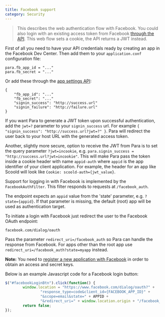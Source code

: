 ```yaml
---
title: Facebook support
category: Security
---
```


> This describes the web authentication flow with Facebook. You could also login with an existing access token from
> Facebook [through the API](#034-api-jwt-signin). This web flow sets a cookie, the API returns a JWT instead.

First of all you need to have your API credentials ready by creating an app in the Facebook Dev Center.
Then add them to your `application.conf` configuration file:
```
para.fb_app_id = "..."
para.fb_secret = "..."
```
Or add these through the [app settings API](#050-api-settings-put):
```
{
	"fb_app_id": "..."
	"fb_secret": "..."
	"signin_success": "http://success.url"
	"signin_failure": "http://failure.url"
}
```
If you want Para to generate a JWT token upon successful authentication, add the `jwt=?` parameter to your
`signin_success` url. For example `{ "signin_success": "http://success.url?jwt=?" }`.
Para will redirect the user back to your host URL with the generated access token.

Another, slightly more secure, option to receive the JWT from Para is to set the query parameter `?jwt=incookie`, e.g.
`para.signin_success = "http://success.url?jwt=incookie"`. This will make Para pass the token inside a cookie header with
name `appid-auth` where `appid` is the app identifier of your client application. For example, the header for an app like
Scoold will look like `Cookie: scoold-auth={jwt_value}`.

Support for logging in with Facebook is implemented by the `FacebookAuthFilter`. This filter responds to requests at
`/facebook_auth`.

The endpoint expects an `appid` value from the 'state' parameter, e.g. `?state={appid}`. If that parameter is missing,
the default (root) app will be used as authentication target.

To initiate a login with Facebook just redirect the user to the Facebook OAuth endpoint:
```
facebook.com/dialog/oauth
```
Pass the parameter `redirect_uri=/facebook_auth` so Para can handle the response from Facebook.
For apps other than the root app use `redirect_uri=/facebook_auth?state=myapp` instead.

**Note:** You need to [register a new application with Facebook](https://developers.facebook.com/)
in order to obtain an access and secret keys.

Below is an example Javascript code for a Facebook login button:

```js
$("#facebookLoginBtn").click(function() {
		window.location = "https://www.facebook.com/dialog/oauth?" +
				"response_type=code&client_id={FACEBOOK_APP_ID}" +
				"&scope=email&state=" + APPID +
				"&redirect_uri=" + window.location.origin + "/facebook_auth";
		return false;
});
```